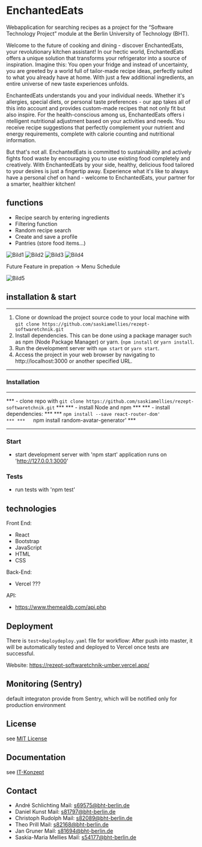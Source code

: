 # EnchantedEats
 Webapplication for searching recipes as a project for the “Software Technology Project” module at the Berlin University of Technology (BHT).

 Welcome to the future of cooking and dining - discover EnchantedEats, your revolutionary kitchen assistant! In our hectic world, 
 EnchantedEats offers a unique solution that transforms your refrigerator into a source of inspiration. Imagine this: You open your 
 fridge and instead of uncertainty, you are greeted by a world full of tailor-made recipe ideas, perfectly suited to what you already 
 have at home. With just a few additional ingredients, an entire universe of new taste experiences unfolds.

 EnchantedEats understands you and your individual needs. Whether it's allergies, special diets, or personal taste preferences - 
 our app takes all of this into account and provides custom-made recipes that not only fit but also inspire. For the health-conscious among us, 
 EnchantedEats offers i ntelligent nutritional adjustment based on your activities and needs. You receive recipe suggestions that perfectly 
 complement your nutrient and energy requirements, complete with calorie counting and nutritional information.

 But that's not all. EnchantedEats is committed to sustainability and actively fights food waste by encouraging you to use existing food 
 completely and creatively. With EnchantedEats by your side, healthy, delicious food tailored to your desires is just a fingertip away. 
 Experience what it's like to always have a personal chef on hand - welcome to EnchantedEats, your partner for a smarter, healthier kitchen!

## functions
 - Recipe search by entering ingredients
 - Filtering function
 - Random recipe search
 - Create and save a profile
 - Pantries (store food items...)

![Bild1](./documentation/img/Bild1.png)
![Bild2](./documentation/img/Bild2.png)
![Bild3](./documentation/img/Bild3.png)
![Bild4](./documentation/img/Bild4.png)

Future Feature
 in prepation -> Menu Schedule

![Bild5](./documentation/img/Bild5.png)


## installation & start
****************************************************************************************************
1. Clone or download the project source code to your local machine with `git clone https://github.com/saskiamellies/rezept-softwaretchnik.git`
2. Install dependencies. This can be done using a package manager such as npm (Node Package Manager) or yarn. (`npm install` or `yarn install`.
3. Run the development server with `npm start` or `yarn start`.
4. Access the project in your web browser by navigating to http://localhost:3000 or another specified URL.
****************************************************************************************************


### Installation 
****************************************************************************************************
*** - clone repo with `git clone https://github.com/saskiamellies/rezept-softwaretchnik.git`     ***
*** - install Node and npm                                                                       ***
*** - install dependencies:                                                                      ***
***   `npm install --save react-router-dom'                                                      ***
***   `npm install random-avatar-generator'                                                      ***
****************************************************************************************************

### Start
 - start development server with 'npm start'
   application runs on 'http://127.0.0.1:3000'


### Tests
 - run tests with 'npm test'


## technologies
Front End:
 - React
 - Bootstrap
 - JavaScript
 - HTML
 - CSS

Back-End:
 - Vercel ???

API:
 - https://www.themealdb.com/api.php


## Deployment
There is `test+deploydeploy.yaml` file for workflow: After push into master, it will be automatically tested and deployed to Vercel once tests are successful. 

Website: https://rezept-softwaretchnik-umber.vercel.app/


## Monitoring (Sentry)
default integraton provide from Sentry, which will be notified only for production environment


## License
see [MIT License](LICENSE) 


## Documentation
see [IT-Konzept](documentation/Index.md)


## Contact
 - André Schlichting     Mail: s69575@bht-berlin.de
 - Daniel Kunst          Mail: s81797@bht-berlin.de
 - Christoph Rudolph     Mail: s82089@bht-berlin.de
 - Theo Prill            Mail: s82168@bht-berlin.de
 - Jan Gruner            Mail: s81694@bht-berlin.de
 - Saskia-Maria Mellies  Mail: s54177@bht-berlin.de


